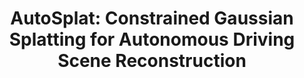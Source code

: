 ---
title: "AutoSplat: Constrained Gaussian Splatting for Autonomous Driving Scene Reconstruction"
authors: "Mustafa Khan*, Hamidreza Fazlali*, Dhruv Sharma, Tongtong Cao, Dongfeng Bai, Yuan Ren, Bingbing Liu"
year: "2024"
submission: "ICRA 2025"
submission_url: https://autosplat.github.io/
status: "Submitted"
description:
  Previous methods in scene reconstruction rely on NeRFs, which are computationally expensive to train and exhibit reduced visual quality during ego-vehicle lateral shifts. We propose AutoSplat, a framework for realistic reconstruction of autonomous driving scenes using Gaussian splatting. To fulfill this task, we introduce geometric constraints that improves view synthesis, particularly for lane changes scenarios. By leveraging 3D templates and estimating residual spherical harmonics, we model the visible and unseen sides of foreground objects and its dynamic appearance.
image: "assets/img/publication_preview/autosplat_teaser.gif"
paper_url: ""
---